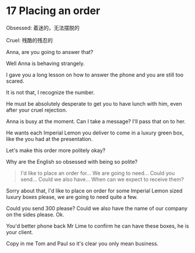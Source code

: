 # 17 Placing an order 

Obsessed: 着迷的，无法摆脱的

Cruel:  残酷的残忍的

Anna, are you going to answer that?

Well Anna is behaving strangely.

I gave you a long lesson on how to answer the phone and you are still too scared.

It is not that, I recognize the number.

He must be absolutely desperate to get you to have lunch with him, even after your cruel rejection.

Anna is busy at the moment. Can I take a message? I'll pass that on to her.

He wants each Imperial Lemon you deliver to come in a luxury green box, like the you had at the presentation.

Let's make this order more politely okay?

Why are the English so obsessed with being so polite?

> I'd like to place an order for...
> We are going to need...
> Could you send...
> Could we also have...
> When can we expect to receive them?

Sorry about that, I'd like to place on order for some Imperial Lemon sized luxury boxes please, we are going to need quite a few.

Could you send 300 please? Could we also have the name of our company on the sides please. Ok.

You'd better phone back Mr Lime to confirm he can have these boxes, he is your client.

Copy in me Tom and Paul so it's clear you only mean business.